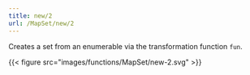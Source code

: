 ```yaml
---
title: new/2
url: /MapSet/new/2
---
```


Creates a set from an enumerable via the transformation function `fun`.

{{< figure src="images/functions/MapSet/new-2.svg" >}}
